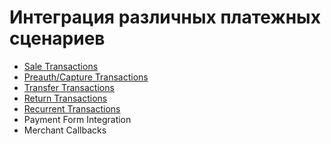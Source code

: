 # Интеграция различных платежных сценариев

* [Sale Transactions](payment-scenarios/00-sale-transactions.md)
* [Preauth/Capture Transactions](payment-scenarios/01-preauth-capture-transactions.md)
* [Transfer Transactions](payment-scenarios/02-transfer-transactions.md)
* [Return Transactions](payment-scenarios/03-return-transactions.md)
* [Recurrent Transactions](payment-scenarios/04-recurrent-transactions.md)
* Payment Form Integration
* Merchant Callbacks
